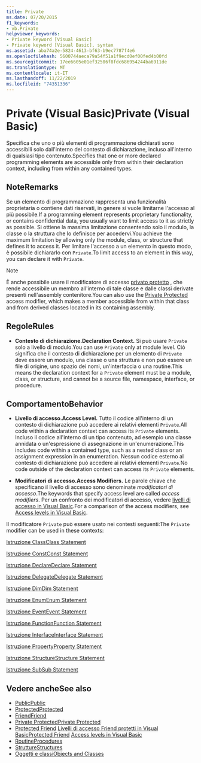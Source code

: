 ```yaml
---
title: Private
ms.date: 07/20/2015
f1_keywords:
- vb.Private
helpviewer_keywords:
- Private keyword [Visual Basic]
- Private keyword [Visual Basic], syntax
ms.assetid: aba74a2e-5824-4613-bf63-b9ec7787f4e6
ms.openlocfilehash: 5600744aeca79a54f51a1f9ecd0ef00fed4b00fd
ms.sourcegitcommit: 17ee6605e01ef32506f8fdc686954244ba6911de
ms.translationtype: MT
ms.contentlocale: it-IT
ms.lasthandoff: 11/22/2019
ms.locfileid: "74351336"
---
```

# <a name="private-visual-basic"></a><span data-ttu-id="224da-102">Private (Visual Basic)</span><span class="sxs-lookup"><span data-stu-id="224da-102">Private (Visual Basic)</span></span>
<span data-ttu-id="224da-103">Specifica che uno o più elementi di programmazione dichiarati sono accessibili solo dall'interno del contesto di dichiarazione, incluso all'interno di qualsiasi tipo contenuto.</span><span class="sxs-lookup"><span data-stu-id="224da-103">Specifies that one or more declared programming elements are accessible only from within their declaration context, including from within any contained types.</span></span>  
  
## <a name="remarks"></a><span data-ttu-id="224da-104">Note</span><span class="sxs-lookup"><span data-stu-id="224da-104">Remarks</span></span>  
 <span data-ttu-id="224da-105">Se un elemento di programmazione rappresenta una funzionalità proprietaria o contiene dati riservati, in genere si vuole limitarne l'accesso al più possibile.</span><span class="sxs-lookup"><span data-stu-id="224da-105">If a programming element represents proprietary functionality, or contains confidential data, you usually want to limit access to it as strictly as possible.</span></span> <span data-ttu-id="224da-106">Si ottiene la massima limitazione consentendo solo il modulo, la classe o la struttura che lo definisce per accedervi.</span><span class="sxs-lookup"><span data-stu-id="224da-106">You achieve the maximum limitation by allowing only the module, class, or structure that defines it to access it.</span></span> <span data-ttu-id="224da-107">Per limitare l'accesso a un elemento in questo modo, è possibile dichiararlo con `Private`.</span><span class="sxs-lookup"><span data-stu-id="224da-107">To limit access to an element in this way, you can declare it with `Private`.</span></span>  

> [!NOTE]
> <span data-ttu-id="224da-108">È anche possibile usare il modificatore di accesso [privato protetto](private-protected.md) , che rende accessibile un membro all'interno di tale classe e dalle classi derivate presenti nell'assembly contenitore.</span><span class="sxs-lookup"><span data-stu-id="224da-108">You can also use the [Private Protected](private-protected.md) access modifier, which makes a member accessible from within that class and from derived classes located in its containing assembly.</span></span>

## <a name="rules"></a><span data-ttu-id="224da-109">Regole</span><span class="sxs-lookup"><span data-stu-id="224da-109">Rules</span></span>  

- <span data-ttu-id="224da-110">**Contesto di dichiarazione.**</span><span class="sxs-lookup"><span data-stu-id="224da-110">**Declaration Context.**</span></span> <span data-ttu-id="224da-111">Si può usare `Private` solo a livello di modulo.</span><span class="sxs-lookup"><span data-stu-id="224da-111">You can use `Private` only at module level.</span></span> <span data-ttu-id="224da-112">Ciò significa che il contesto di dichiarazione per un elemento di `Private` deve essere un modulo, una classe o una struttura e non può essere un file di origine, uno spazio dei nomi, un'interfaccia o una routine.</span><span class="sxs-lookup"><span data-stu-id="224da-112">This means the declaration context for a `Private` element must be a module, class, or structure, and cannot be a source file, namespace, interface, or procedure.</span></span>  
  
## <a name="behavior"></a><span data-ttu-id="224da-113">Comportamento</span><span class="sxs-lookup"><span data-stu-id="224da-113">Behavior</span></span>  
  
- <span data-ttu-id="224da-114">**Livello di accesso.**</span><span class="sxs-lookup"><span data-stu-id="224da-114">**Access Level.**</span></span> <span data-ttu-id="224da-115">Tutto il codice all'interno di un contesto di dichiarazione può accedere ai relativi elementi `Private`.</span><span class="sxs-lookup"><span data-stu-id="224da-115">All code within a declaration context can access its `Private` elements.</span></span> <span data-ttu-id="224da-116">Incluso il codice all'interno di un tipo contenuto, ad esempio una classe annidata o un'espressione di assegnazione in un'enumerazione.</span><span class="sxs-lookup"><span data-stu-id="224da-116">This includes code within a contained type, such as a nested class or an assignment expression in an enumeration.</span></span> <span data-ttu-id="224da-117">Nessun codice esterno al contesto di dichiarazione può accedere ai relativi elementi `Private`.</span><span class="sxs-lookup"><span data-stu-id="224da-117">No code outside of the declaration context can access its `Private` elements.</span></span>  
  
- <span data-ttu-id="224da-118">**Modificatori di accesso.**</span><span class="sxs-lookup"><span data-stu-id="224da-118">**Access Modifiers.**</span></span> <span data-ttu-id="224da-119">Le parole chiave che specificano il livello di accesso sono denominate *modificatori di accesso*.</span><span class="sxs-lookup"><span data-stu-id="224da-119">The keywords that specify access level are called *access modifiers*.</span></span> <span data-ttu-id="224da-120">Per un confronto dei modificatori di accesso, vedere [livelli di accesso in Visual Basic](../../../visual-basic/programming-guide/language-features/declared-elements/access-levels.md).</span><span class="sxs-lookup"><span data-stu-id="224da-120">For a comparison of the access modifiers, see [Access levels in Visual Basic](../../../visual-basic/programming-guide/language-features/declared-elements/access-levels.md).</span></span>  
  
 <span data-ttu-id="224da-121">Il modificatore `Private` può essere usato nei contesti seguenti:</span><span class="sxs-lookup"><span data-stu-id="224da-121">The `Private` modifier can be used in these contexts:</span></span>  
  
 [<span data-ttu-id="224da-122">Istruzione Class</span><span class="sxs-lookup"><span data-stu-id="224da-122">Class Statement</span></span>](../../../visual-basic/language-reference/statements/class-statement.md)  
  
 [<span data-ttu-id="224da-123">Istruzione Const</span><span class="sxs-lookup"><span data-stu-id="224da-123">Const Statement</span></span>](../../../visual-basic/language-reference/statements/const-statement.md)  
  
 [<span data-ttu-id="224da-124">Istruzione Declare</span><span class="sxs-lookup"><span data-stu-id="224da-124">Declare Statement</span></span>](../../../visual-basic/language-reference/statements/declare-statement.md)  
  
 [<span data-ttu-id="224da-125">Istruzione Delegate</span><span class="sxs-lookup"><span data-stu-id="224da-125">Delegate Statement</span></span>](../../../visual-basic/language-reference/statements/delegate-statement.md)  
  
 [<span data-ttu-id="224da-126">Istruzione Dim</span><span class="sxs-lookup"><span data-stu-id="224da-126">Dim Statement</span></span>](../../../visual-basic/language-reference/statements/dim-statement.md)  
  
 [<span data-ttu-id="224da-127">Istruzione Enum</span><span class="sxs-lookup"><span data-stu-id="224da-127">Enum Statement</span></span>](../../../visual-basic/language-reference/statements/enum-statement.md)  
  
 [<span data-ttu-id="224da-128">Istruzione Event</span><span class="sxs-lookup"><span data-stu-id="224da-128">Event Statement</span></span>](../../../visual-basic/language-reference/statements/event-statement.md)  
  
 [<span data-ttu-id="224da-129">Istruzione Function</span><span class="sxs-lookup"><span data-stu-id="224da-129">Function Statement</span></span>](../../../visual-basic/language-reference/statements/function-statement.md)  
  
 [<span data-ttu-id="224da-130">Istruzione Interface</span><span class="sxs-lookup"><span data-stu-id="224da-130">Interface Statement</span></span>](../../../visual-basic/language-reference/statements/interface-statement.md)  
  
 [<span data-ttu-id="224da-131">Istruzione Property</span><span class="sxs-lookup"><span data-stu-id="224da-131">Property Statement</span></span>](../../../visual-basic/language-reference/statements/property-statement.md)  
  
 [<span data-ttu-id="224da-132">Istruzione Structure</span><span class="sxs-lookup"><span data-stu-id="224da-132">Structure Statement</span></span>](../../../visual-basic/language-reference/statements/structure-statement.md)  
  
 [<span data-ttu-id="224da-133">Istruzione Sub</span><span class="sxs-lookup"><span data-stu-id="224da-133">Sub Statement</span></span>](../../../visual-basic/language-reference/statements/sub-statement.md)  
  
## <a name="see-also"></a><span data-ttu-id="224da-134">Vedere anche</span><span class="sxs-lookup"><span data-stu-id="224da-134">See also</span></span>

- [<span data-ttu-id="224da-135">Public</span><span class="sxs-lookup"><span data-stu-id="224da-135">Public</span></span>](../../../visual-basic/language-reference/modifiers/public.md)
- [<span data-ttu-id="224da-136">Protected</span><span class="sxs-lookup"><span data-stu-id="224da-136">Protected</span></span>](../../../visual-basic/language-reference/modifiers/protected.md)
- [<span data-ttu-id="224da-137">Friend</span><span class="sxs-lookup"><span data-stu-id="224da-137">Friend</span></span>](../../../visual-basic/language-reference/modifiers/friend.md)
- [<span data-ttu-id="224da-138">Private Protected</span><span class="sxs-lookup"><span data-stu-id="224da-138">Private Protected</span></span>](./private-protected.md)
- <span data-ttu-id="224da-139">[Protected Friend](./protected-friend.md)    [Livelli di accesso Friend protetti in Visual Basic](../../../visual-basic/programming-guide/language-features/declared-elements/access-levels.md)</span><span class="sxs-lookup"><span data-stu-id="224da-139">[Protected Friend](./protected-friend.md)    [Access levels in Visual Basic](../../../visual-basic/programming-guide/language-features/declared-elements/access-levels.md)</span></span>
- [<span data-ttu-id="224da-140">Routine</span><span class="sxs-lookup"><span data-stu-id="224da-140">Procedures</span></span>](../../../visual-basic/programming-guide/language-features/procedures/index.md)
- [<span data-ttu-id="224da-141">Strutture</span><span class="sxs-lookup"><span data-stu-id="224da-141">Structures</span></span>](../../../visual-basic/programming-guide/language-features/data-types/structures.md)
- [<span data-ttu-id="224da-142">Oggetti e classi</span><span class="sxs-lookup"><span data-stu-id="224da-142">Objects and Classes</span></span>](../../../visual-basic/programming-guide/language-features/objects-and-classes/index.md)
